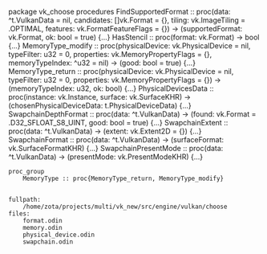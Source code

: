 package vk_choose
	procedures
		FindSupportedFormat :: proc(data: ^t.VulkanData = nil, candidates: []vk.Format = {}, tiling: vk.ImageTiling = .OPTIMAL, features: vk.FormatFeatureFlags = {}) -> (supportedFormat: vk.Format, ok: bool = true) {...}
		HasStencil :: proc(format: vk.Format) -> bool {...}
		MemoryType_modify :: proc(physicalDevice: vk.PhysicalDevice = nil, typeFilter: u32 = 0, properties: vk.MemoryPropertyFlags = {}, memoryTypeIndex: ^u32 = nil) -> (good: bool = true) {...}
		MemoryType_return :: proc(physicalDevice: vk.PhysicalDevice = nil, typeFilter: u32 = 0, properties: vk.MemoryPropertyFlags = {}) -> (memoryTypeIndex: u32, ok: bool) {...}
		PhysicalDevicesData :: proc(instance: vk.Instance, surface: vk.SurfaceKHR) -> (chosenPhysicalDeviceData: t.PhysicalDeviceData) {...}
		SwapchainDepthFormat :: proc(data: ^t.VulkanData) -> (found: vk.Format = .D32_SFLOAT_S8_UINT, good: bool = true) {...}
		SwapchainExtent :: proc(data: ^t.VulkanData) -> (extent: vk.Extent2D = {}) {...}
		SwapchainFormat :: proc(data: ^t.VulkanData) -> (surfaceFormat: vk.SurfaceFormatKHR) {...}
		SwapchainPresentMode :: proc(data: ^t.VulkanData) -> (presentMode: vk.PresentModeKHR) {...}

	proc_group
		MemoryType :: proc{MemoryType_return, MemoryType_modify}


	fullpath:
		/home/zota/projects/multi/vk_new/src/engine/vulkan/choose
	files:
		format.odin
		memory.odin
		physical_device.odin
		swapchain.odin
